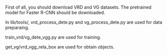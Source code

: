First of all, you should download VRD and VG datasets. The pretrained model for Faster R-CNN should be downloaded.

In lib/tools/, vrd_process_dete.py and vg_process_dete.py are used for data preparaing.

train_vrd/vg_dete_vgg.py are used for training.

get_vg/vrd_vgg_rela_box are used for obtain objects.
